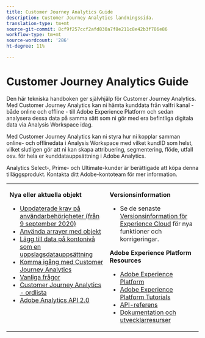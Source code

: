 ```yaml
---
title: Customer Journey Analytics Guide
description: Customer Journey Analytics landningssida.
translation-type: tm+mt
source-git-commit: 8cf9f257ccf2afd830a7f8e211c8e42b3f786e86
workflow-type: tm+mt
source-wordcount: '286'
ht-degree: 11%

---
```



# Customer Journey Analytics Guide

Den här tekniska handboken ger självhjälp för Customer Journey Analytics. Med Customer Journey Analytics kan ni hämta kunddata från valfri kanal - både online och offline - till Adobe Experience Platform och sedan analysera dessa data på samma sätt som ni gör med era befintliga digitala data via Analysis Workspace idag.

Med Customer Journey Analytics kan ni styra hur ni kopplar samman online- och offlinedata i Analysis Workspace med vilket kundID som helst, vilket slutligen gör att ni kan skapa attribuering, segmentering, flöde, utfall osv. för hela er kunddatauppsättning i Adobe Analytics.

Analytics Select-, Prime- och Ultimate-kunder är berättigade att köpa denna tilläggsprodukt. Kontakta ditt Adobe-kontoteam för mer information.

<table frame="none"> 
 <tbody> 
  <tr> 
   <td colname="col1" colsep="0" rowsep="0" valign="top"> <p class="head"> <b>Nya eller aktuella objekt</b> </p> <p> 
     <ul>
      <li><a href="https://docs.adobe.com/content/help/en/analytics-platform/using/cja-overview/cja-overview.html#user-access-permissions"> Uppdaterade krav på användarbehörigheter (från 9 september 2020) </a> </li>
      <li><a href="https://docs.adobe.com/content/help/en/analytics-platform/using/cja-usecases/object-arrays.html"> Använda arrayer med objekt </a> </li>
      <li><a href="https://docs.adobe.com/content/help/en/analytics-platform/using/cja-usecases/b2b.html"> Lägg till data på kontonivå som en uppslagsdatauppsättning </a> </li>
      <li><a href="https://docs.adobe.com/content/help/en/analytics-platform/using/cja-overview/cja-getting-started.html"> Komma igång med Customer Journey Analytics </a> </li> 
      <li><a href="https://docs.adobe.com/content/help/en/analytics-platform/using/cja-overview/cja-faq.html"> Vanliga frågor</a> </li> 
      <li><a href="https://docs.adobe.com/content/help/en/analytics-platform/using/cja-overview/cja-glossary.html"> Customer Journey Analytics - ordlista</a> </li> 
      <li><a href="https://www.adobe.io/apis/experiencecloud/analytics/docs.html"> Adobe Analytics API 2.0</a> </li> 
     </ul> </p> </td> 
   <td colname="col2" valign="top"> <p class="head"><b>Versionsinformation</b> </p> 
    <ul> 
     <li>Se de senaste <a href="https://docs.adobe.com/content/help/sv-SE/release-notes/experience-cloud/current.html" format="https" scope="external"> Versionsinformation för Experience Cloud</a> för nya funktioner och korrigeringar. </li> 
    </ul> <p class="head"> <b>Adobe Experience Platform Resources</b> </p> 
    <ul> 
     <li><a href="https://www.adobe.com/experience-platform.html" format="http" scope="external"> Adobe Experience Platform</a> </li> 
     <li> <a href="https://www.adobe.io/apis/experienceplatform/home/tutorials.html" format="https" scope="external"> Adobe Experience Platform Tutorials</a> </li> 
     <li><a href="https://www.adobe.io/apis/experienceplatform/home/api-reference.html" format="https" scope="external"> API-referens</a> </li> 
     <li><a href="https://www.adobe.com/experience-platform/documentation-and-developer-resources.html" format="https" scope="external"> Dokumentation och utvecklarresurser</a> </li> 
    </ul> </td> 
  </tr> 
 </tbody> 
</table>